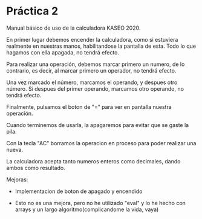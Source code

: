  # Práctica 2

Manual básico de uso de la calculadora KASEO 2020.

En primer lugar debemos encender la calculadora, como si estuviera realmente en nuestras manos, habilitandose la pantalla de esta. Todo lo que hagamos con ella apagada, no tendrá efecto.

Para realizar una operación, debemos marcar primero un numero, de lo contrario, es decir, al marcar primero un operador, no tendrá efecto.

Una vez marcado el número, marcamos el operando, y despues otro número. Si despues del primer operando, marcamos otro operando, no tendrá efecto.

Finalmente, pulsamos el boton de "=" para ver en pantalla nuestra operación.

Cuando terminemos de usarla, la apagaremos para evitar que se gaste la pila.

Con la tecla "AC" borramos la operacion en proceso para poder realizar una nueva.

La calculadora acepta tanto numeros enteros como decimales, dando ambos como resultado.


Mejoras:
- Implementacion de boton de apagado y encendido

- Esto no es una mejora, pero no he utilizado "eval" y lo he hecho con arrays y un largo algoritmo(complicandome la vida, vaya)
